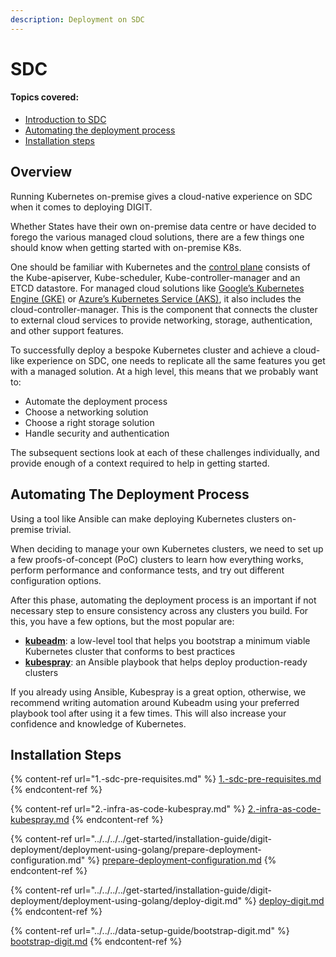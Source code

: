 ```yaml
---
description: Deployment on SDC
---
```


# SDC

#### Topics covered:

* [Introduction to SDC](./#overview)
* [Automating the deployment process](./#automating-the-deployment-process)
* [Installation steps](./#installation-steps)

## Overview

Running Kubernetes on-premise gives a cloud-native experience on SDC when it comes to deploying DIGIT.

Whether States have their own on-premise data centre or have decided to forego the various managed cloud solutions, there are a few things one should know when getting started with on-premise K8s.

One should be familiar with Kubernetes and the [control plane](https://kubernetes.io/docs/concepts/overview/components/#master-components) consists of the Kube-apiserver, Kube-scheduler, Kube-controller-manager and an ETCD datastore. For managed cloud solutions like [Google’s Kubernetes Engine (GKE)](https://cloud.google.com/kubernetes-engine/) or [Azure’s Kubernetes Service (AKS)](https://azure.microsoft.com/en-us/services/kubernetes-service/), it also includes the cloud-controller-manager. This is the component that connects the cluster to external cloud services to provide networking, storage, authentication, and other support features.

To successfully deploy a bespoke Kubernetes cluster and achieve a cloud-like experience on SDC, one needs to replicate all the same features you get with a managed solution. At a high level, this means that we probably want to:

* Automate the deployment process
* Choose a networking solution
* Choose a right storage solution
* Handle security and authentication

The subsequent sections look at each of these challenges individually, and provide enough of a context required to help in getting started.

## Automating The Deployment Process

Using a tool like Ansible can make deploying Kubernetes clusters on-premise trivial.

When deciding to manage your own Kubernetes clusters, we need to set up a few proofs-of-concept (PoC) clusters to learn how everything works, perform performance and conformance tests, and try out different configuration options.

After this phase, automating the deployment process is an important if not necessary step to ensure consistency across any clusters you build. For this, you have a few options, but the most popular are:

* [**kubeadm**](https://kubernetes.io/docs/reference/setup-tools/kubeadm/kubeadm/): a low-level tool that helps you bootstrap a minimum viable Kubernetes cluster that conforms to best practices
* [**kubespray**](https://github.com/kubernetes-sigs/kubespray): an Ansible playbook that helps deploy production-ready clusters

If you already using Ansible, Kubespray is a great option, otherwise, we recommend writing automation around Kubeadm using your preferred playbook tool after using it a few times. This will also increase your confidence and knowledge of Kubernetes.

## Installation Steps

{% content-ref url="1.-sdc-pre-requisites.md" %}
[1.-sdc-pre-requisites.md](1.-sdc-pre-requisites.md)
{% endcontent-ref %}

{% content-ref url="2.-infra-as-code-kubespray.md" %}
[2.-infra-as-code-kubespray.md](2.-infra-as-code-kubespray.md)
{% endcontent-ref %}

{% content-ref url="../../../../get-started/installation-guide/digit-deployment/deployment-using-golang/prepare-deployment-configuration.md" %}
[prepare-deployment-configuration.md](../../../../get-started/installation-guide/digit-deployment/deployment-using-golang/prepare-deployment-configuration.md)
{% endcontent-ref %}

{% content-ref url="../../../../get-started/installation-guide/digit-deployment/deployment-using-golang/deploy-digit.md" %}
[deploy-digit.md](../../../../get-started/installation-guide/digit-deployment/deployment-using-golang/deploy-digit.md)
{% endcontent-ref %}

{% content-ref url="../../../data-setup-guide/bootstrap-digit.md" %}
[bootstrap-digit.md](../../../data-setup-guide/bootstrap-digit.md)
{% endcontent-ref %}



